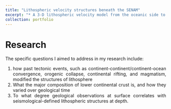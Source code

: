 ```yaml
---
title: "Lithospheric velocity structures beneath the SENAM"
excerpt: "* A 3-D lithospheric velocity model from the oceanic side to the continental interior of the SENAM, using a novel approach combining with multi-modal dispersion curve inversion and full-wave ambient noise tomography <br/> <img src='https://conli87.github.io/congli.github.io/images/Fig1.png'>"
collection: portfolio
---
```


Research
======
<div style="text-align: justify"> The specific questions I aimed to address in my research include:<br>

1. how past tectonic events, such as continent-continent/continent-ocean convergence, orogenic collapse, continental rifting, and magmatism, modified the structures of lithosphere <br>
2. What the major composition of lower continental crust is, and how they varied over geological time<br> 
3. To what degree geological observations at surface correlates with seismological-defined lithospheric structures at depth.</div> <br>
